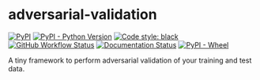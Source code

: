 # adversarial-validation

[![PyPI](https://img.shields.io/pypi/v/advertion?color=blue&label=PyPI&logo=PyPI&logoColor=white)](https://pypi.org/project/advertion/) 
[![PyPI - Python Version](https://img.shields.io/pypi/pyversions/advertion?logo=python&logoColor=white)](https://www.python.org/) 
[![Code style: black](https://img.shields.io/badge/code%20style-black-000000.svg)](https://github.com/psf/black) 
[![GitHub Workflow Status](https://img.shields.io/github/actions/workflow/status/ilias-ant/adversarial-validation/ci.yml?branch=main)](https://github.com/ilias-ant/adversarial-validation/actions/workflows/ci.yml)
[![Documentation Status](https://readthedocs.org/projects/advertion/badge/?version=latest)](https://advertion.readthedocs.io/en/latest/?badge=latest)
[![PyPI - Wheel](https://img.shields.io/pypi/wheel/advertion?color=orange)](https://www.python.org/dev/peps/pep-0427/)

A tiny framework to perform adversarial validation of your training and test data.